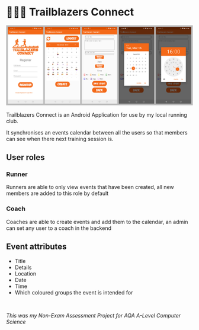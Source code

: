 # 🏃🏻‍♂️ Trailblazers Connect

![App screenshots](https://github.com/JW2586/Trailblazers-Connect/blob/master/large%20layout.png)

Trailblazers Connect is an Android Application for use by my local running club.

It synchronises an events calendar between all the users so that members can see when there next training session is.    

## User roles
### Runner
Runners are able to only view events that have been created, all new members are added to this role by default
### Coach
Coaches are able to create events and add them to the calendar, an admin can set any user to a coach in the backend
<br>

## Event attributes
* Title
* Details
* Location
* Date
* Time
* Which coloured groups the event is intended for
<br>

*This was my Non-Exam Assessment Project for AQA A-Level Computer Science*
